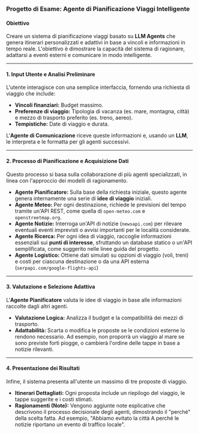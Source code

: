 ### **Progetto di Esame: Agente di Pianificazione Viaggi Intelligente**

#### **Obiettivo**

Creare un sistema di pianificazione viaggi basato su **LLM Agents** che genera itinerari personalizzati e adattivi in base a vincoli e informazioni in tempo reale. L'obiettivo è dimostrare la capacità del sistema di ragionare, adattarsi a eventi esterni e comunicare in modo intelligente.

---

#### **1. Input Utente e Analisi Preliminare**

L'utente interagisce con una semplice interfaccia, fornendo una richiesta di viaggio che include:

* **Vincoli finanziari:** Budget massimo.
* **Preferenze di viaggio:** Tipologia di vacanza (es. mare, montagna, città) e mezzo di trasporto preferito (es. treno, aereo).
* **Tempistiche:** Date di viaggio e durata.

L'**Agente di Comunicazione** riceve queste informazioni e, usando un **LLM**, le interpreta e le formatta per gli agenti successivi.

---

#### **2. Processo di Pianificazione e Acquisizione Dati**

Questo processo si basa sulla collaborazione di più agenti specializzati, in linea con l'approccio dei modelli di ragionamento.

* **Agente Pianificatore:** Sulla base della richiesta iniziale, questo agente genera internamente una serie di **idee di viaggio** iniziali.
* **Agente Meteo:** Per ogni destinazione, richiede le previsioni del tempo tramite un'API REST, come quella di `open-meteo.com` e `openstreetmap.org`.
* **Agente Notizie:** Interroga un'API di notizie (`newsapi.com`) per rilevare eventuali eventi imprevisti o avvisi importanti per le località considerate.
* **Agente Ricerca:** Per ogni idea di viaggio, raccoglie informazioni essenziali sui **punti di interesse**, sfruttando un database statico o un'API semplificata, come suggerito nelle linee guida del progetto.
* **Agente Logistico:** Ottiene dati simulati su opzioni di viaggio (voli, treni) e costi per ciascuna destinazione o da una API esterna (`serpapi.com/google-flights-api`)

---

#### **3. Valutazione e Selezione Adattiva**

L'**Agente Pianificatore** valuta le idee di viaggio in base alle informazioni raccolte dagli altri agenti.

* **Valutazione Logica:** Analizza il budget e la compatibilità dei mezzi di trasporto.
* **Adattabilità:** Scarta o modifica le proposte se le condizioni esterne lo rendono necessario. Ad esempio, non proporrà un viaggio al mare se sono previste forti piogge, o cambierà l'ordine delle tappe in base a notizie rilevanti.

---

#### **4. Presentazione dei Risultati**

Infine, il sistema presenta all'utente un massimo di tre proposte di viaggio.

* **Itinerari Dettagliati:** Ogni proposta include un riepilogo del viaggio, le tappe suggerite e i costi stimati.
* **Ragionamenti (Note):** Vengono aggiunte note esplicative che descrivono il processo decisionale degli agenti, dimostrando il "perché" della scelta fatta. Ad esempio, "Abbiamo evitato la città A perché le notizie riportano un evento di traffico locale".

